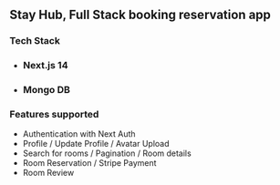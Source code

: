 ## Stay Hub, Full Stack booking reservation app

### Tech Stack

- ### Next.js 14
- ### Mongo DB

### Features supported

-  Authentication with Next Auth
-  Profile / Update Profile / Avatar Upload
- Search for rooms / Pagination / Room details
-  Room Reservation / Stripe Payment
- Room Review

